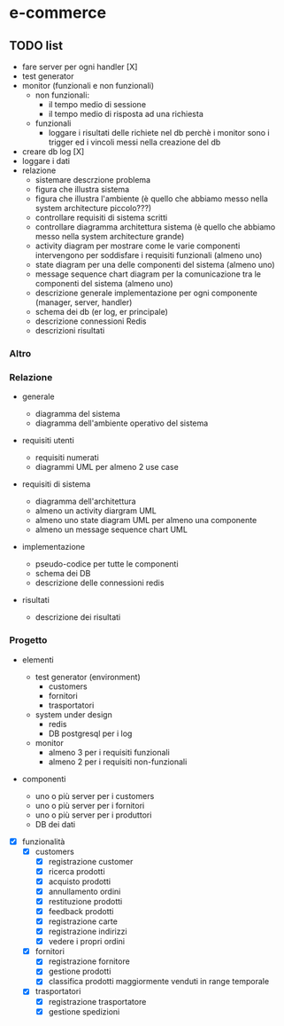 # e-commerce

## TODO list

- fare server per ogni handler [X]
- test generator
- monitor (funzionali e non funzionali)
    - non funzionali:
        - il tempo medio di sessione 
        - il tempo medio di risposta ad una richiesta
    - funzionali
        - loggare i risultati delle richiete nel db perchè i monitor sono i trigger ed i vincoli messi nella creazione del db
- creare db log [X]
- loggare i dati
- relazione
    - sistemare descrzione problema
    - figura che illustra sistema 
    - figura che illustra l'ambiente (è quello che abbiamo messo nella system architecture piccolo???)
    - controllare requisiti di sistema scritti
    - controllare diagramma architettura sistema (è quello che abbiamo messo nella system architecture grande)
    - activity diagram per mostrare come le varie componenti intervengono per soddisfare i requisiti funzionali (almeno uno)
    - state diagram per una delle componenti del sistema (almeno uno)
    - message sequence chart diagram per la comunicazione tra le componenti del sistema (almeno uno)
    - descrizione generale implementazione per ogni componente (manager, server, handler)
    - schema dei db (er log, er principale)
    - descrizione connessioni Redis
    - descrizioni risultati


### Altro


### Relazione

- generale
    - diagramma del sistema
    - diagramma dell'ambiente operativo del sistema

- requisiti utenti
    - requisiti numerati
    - diagrammi UML per almeno 2 use case

- requisiti di sistema
    - diagramma dell'architettura
    - almeno un activity diargram UML
    - almeno uno state diagram UML per almeno una componente
    - almeno un message sequence chart UML

- implementazione
    - pseudo-codice per tutte le componenti
    - schema dei DB
    - descrizione delle connessioni redis

- risultati
    - descrizione dei risultati

### Progetto

- elementi
    - test generator (environment)
        - customers
        - fornitori
        - trasportatori
    - system under design
        - redis
        - DB postgresql per i log
    - monitor
        - almeno 3 per i requisiti funzionali
        - almeno 2 per i requisiti non-funzionali

- componenti
    - uno o più server per i customers
    - uno o più server per i fornitori
    - uno o più server per i produttori
    - DB dei dati

- [x] funzionalità
    - [x] customers
        - [x] registrazione customer
        - [x] ricerca prodotti
        - [x] acquisto prodotti
        - [x] annullamento ordini
        - [x] restituzione prodotti
        - [x] feedback prodotti
        - [x] registrazione carte
        - [x] registrazione indirizzi
        - [x] vedere i propri ordini
    - [x] fornitori
        - [x] registrazione fornitore
        - [x] gestione prodotti
        - [x] classifica prodotti maggiormente venduti in range temporale
    - [x] trasportatori
        - [x] registrazione trasportatore
        - [x] gestione spedizioni

